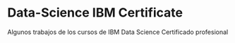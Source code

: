 # Data-Science IBM Certificate
Algunos trabajos de los cursos de IBM Data Science Certificado profesional

